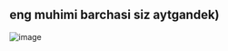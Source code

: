 ## eng muhimi barchasi siz aytgandek)
![image](https://github.com/AbuProTutorials/home-80-dars/assets/164889747/725d74d7-0410-4bd3-a17d-22597998aeb4)
